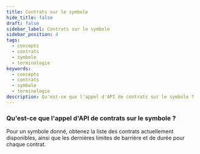 ```yaml
---
title: Contrats sur le symbole
hide_title: false
draft: false
sidebar_label: Contrats sur le symbole
sidebar_position: 4
tags:
  - concepts
  - contrats
  - symbole
  - terminologie
keywords:
  - concepts
  - contrats
  - symbole
  - terminologie
description: Qu'est-ce que l'appel d'API de contrats sur le symbole ?
---
```


### Qu'est-ce que l'appel d'API de contrats sur le symbole ?

Pour un symbole donné, obtenez la liste des contrats actuellement disponibles, ainsi que les dernières limites de barrière et de durée pour chaque contrat.
